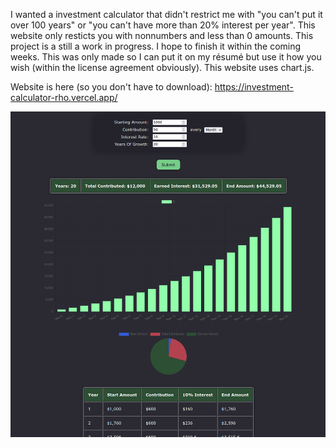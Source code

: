 I wanted a investment calculator that didn't restrict me with "you can't put it over 100 years" or "you can't have more than 20% interest per year". This website only resticts you with nonnumbers and less than 0 amounts. This project is a still a work in progress. I hope to finish it within the coming weeks. This was only made so I can put it on my résumé but use it how you wish (within the license agreement obviously). This website uses chart.js.

Website is here (so you don't have to download): https://investment-calculator-rho.vercel.app/

![Alt text](screenshot5.png "a screenshot of the investment calculator")
